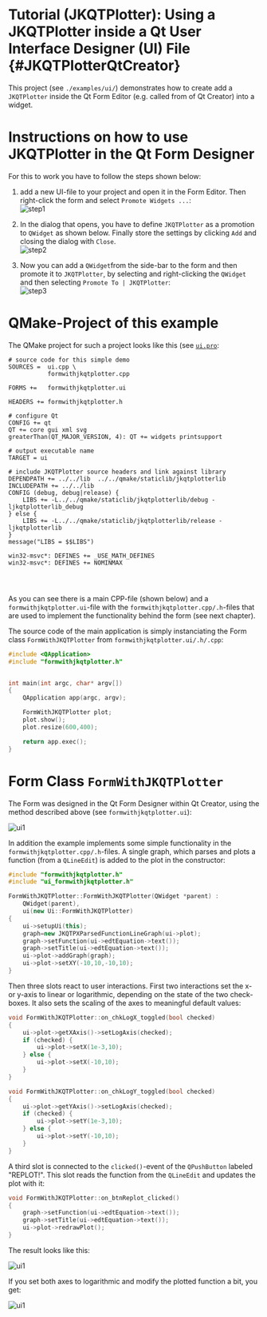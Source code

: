 # Tutorial (JKQTPlotter): Using a JKQTPlotter inside a Qt User Interface Designer (UI) File {#JKQTPlotterQtCreator}
This project (see `./examples/ui/`) demonstrates how to create add a `JKQTPlotter` inside the Qt Form Editor (e.g. called from of Qt Creator) into a widget. 

# Instructions on how to use JKQTPlotter in the Qt Form Designer

For this to work you have to follow the steps shown below:

1. add a new UI-file to your project and open it in the Form Editor. Then right-click the form and select `Promote Widgets ...`:<br>
   ![step1](https://raw.githubusercontent.com/jkriege2/JKQTPlotter/master/doc/images/uidesigner_step1.png)

2. In the dialog that opens, you have to define `JKQTPlotter` as a promotion to `QWidget` as shown below. Finally store the settings by clicking `Add` and closing the dialog with `Close`.<br>
   ![step2](https://raw.githubusercontent.com/jkriege2/JKQTPlotter/master/doc/images/uidesigner_step2.png)

3. Now you can add a `QWidget`from the side-bar to the form and then promote it to `JKQTPlotter`, by selecting and right-clicking the `QWidget` and then selecting `Promote To | JKQTPlotter`:<br>
   ![step3](https://raw.githubusercontent.com/jkriege2/JKQTPlotter/master/doc/images/uidesigner_step3.png)
   
   
   
# QMake-Project of this example

The QMake project for such a project looks like this (see [`ui.pro`](https://github.com/jkriege2/JKQtPlotter/tree/master/examples/ui/ui.pro):
```.qmake
# source code for this simple demo
SOURCES =  ui.cpp \
           formwithjkqtplotter.cpp

FORMS +=   formwithjkqtplotter.ui

HEADERS += formwithjkqtplotter.h

# configure Qt
CONFIG += qt
QT += core gui xml svg
greaterThan(QT_MAJOR_VERSION, 4): QT += widgets printsupport

# output executable name
TARGET = ui

# include JKQTPlotter source headers and link against library
DEPENDPATH += ../../lib  ../../qmake/staticlib/jkqtplotterlib
INCLUDEPATH += ../../lib
CONFIG (debug, debug|release) {
    LIBS += -L../../qmake/staticlib/jkqtplotterlib/debug -ljkqtplotterlib_debug
} else {
    LIBS += -L../../qmake/staticlib/jkqtplotterlib/release -ljkqtplotterlib
}
message("LIBS = $$LIBS")

win32-msvc*: DEFINES += _USE_MATH_DEFINES
win32-msvc*: DEFINES += NOMINMAX




```

As you can see there is a main CPP-file (shown below) and a `formwithjkqtplotter.ui`-file with the `formwithjkqtplotter.cpp/.h`-files that are used to implement the functionality behind the form (see next chapter).

The source code of the main application is simply instanciating the Form class `FormWithJKQTPlotter` from `formwithjkqtplotter.ui/.h/.cpp`:
```.cpp
#include <QApplication>
#include "formwithjkqtplotter.h"


int main(int argc, char* argv[])
{
    QApplication app(argc, argv);

    FormWithJKQTPlotter plot;
    plot.show();
    plot.resize(600,400);

    return app.exec();
}
```

# Form Class `FormWithJKQTPlotter`

The Form was designed in the Qt Form Designer within Qt Creator, using the method described above (see `formwithjkqtplotter.ui`):

![ui1](https://raw.githubusercontent.com/jkriege2/JKQtPlotter/master/screenshots/ui_widget.png)

In addition the example implements some simple functionality in the `formwithjkqtplotter.cpp/.h`-files. A single graph, which parses and plots a function (from a `QLineEdit`) is added to the plot in the constructor:
```.cpp
#include "formwithjkqtplotter.h"
#include "ui_formwithjkqtplotter.h"

FormWithJKQTPlotter::FormWithJKQTPlotter(QWidget *parent) :
    QWidget(parent),
    ui(new Ui::FormWithJKQTPlotter)
{
    ui->setupUi(this);
    graph=new JKQTPXParsedFunctionLineGraph(ui->plot);
    graph->setFunction(ui->edtEquation->text());
    graph->setTitle(ui->edtEquation->text());
    ui->plot->addGraph(graph);
    ui->plot->setXY(-10,10,-10,10);
}
```

Then three slots react to user interactions. First two interactions set the x- or y-axis to linear or logarithmic, depending on the state of the two check-boxes. It also sets the scaling of the axes to meaningful default values:
```.cpp
void FormWithJKQTPlotter::on_chkLogX_toggled(bool checked)
{
    ui->plot->getXAxis()->setLogAxis(checked);
    if (checked) {
        ui->plot->setX(1e-3,10);
    } else {
        ui->plot->setX(-10,10);
    }
}

void FormWithJKQTPlotter::on_chkLogY_toggled(bool checked)
{
    ui->plot->getYAxis()->setLogAxis(checked);
    if (checked) {
        ui->plot->setY(1e-3,10);
    } else {
        ui->plot->setY(-10,10);
    }
}
```

A third slot is connected to the `clicked()`-event of the `QPushButton` labeled "REPLOT!". This slot reads the function from the `QLineEdit` and updates the plot with it:
```.cpp
void FormWithJKQTPlotter::on_btnReplot_clicked()
{
    graph->setFunction(ui->edtEquation->text());
    graph->setTitle(ui->edtEquation->text());
    ui->plot->redrawPlot();
}
```


The result looks like this:

![ui1](https://raw.githubusercontent.com/jkriege2/JKQtPlotter/master/screenshots/ui.png)

If you set both axes to logarithmic and modify the plotted function a bit, you get:

![ui1](https://raw.githubusercontent.com/jkriege2/JKQtPlotter/master/screenshots/ui_loglog.png)



